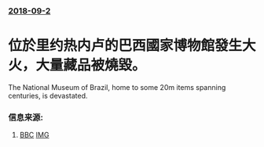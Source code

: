 ### [2018-09-2](/news/2018/09/2/index.md)

##### 
# 位於里约热内卢的巴西國家博物館發生大火，大量藏品被燒毀。 

The National Museum of Brazil, home to some 20m items spanning centuries, is devastated.


### 信息来源:

1. [BBC](https://www.bbc.co.uk/news/world-latin-america-45392668) [IMG](https://ichef.bbci.co.uk/images/ic/1024x576/p06k6cxh.jpg)
